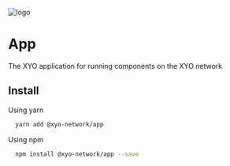
[logo]: https://cdn.xy.company/img/brand/XY_Logo_GitHub.png

![logo]

# App

The XYO application for running components on the XYO network

## Install

Using yarn

```sh
  yarn add @xyo-network/app
```

Using npm

```sh
  npm install @xyo-network/app --save
```
